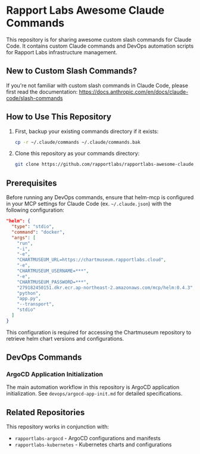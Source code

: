 # Rapport Labs Awesome Claude Commands

This repository is for sharing awesome custom slash commands for Claude Code. It contains custom Claude commands and DevOps automation scripts for Rapport Labs infrastructure management.

## New to Custom Slash Commands?

If you're not familiar with custom slash commands in Claude Code, please first read the documentation: https://docs.anthropic.com/en/docs/claude-code/slash-commands

## How to Use This Repository

1. First, backup your existing commands directory if it exists:
   ```bash
   cp -r ~/.claude/commands ~/.claude/commands.bak
   ```

2. Clone this repository as your commands directory:
   ```bash
   git clone https://github.com/rapportlabs/rapportlabs-awesome-claude-commands.git ~/.claude/commands
   ```

## Prerequisites

Before running any DevOps commands, ensure that helm-mcp is configured in your MCP settings for Claude Code (ex. `~/.claude.json`) with the following configuration:

```json
"helm": {
  "type": "stdio",
  "command": "docker",
  "args": [
    "run",
    "-i",
    "-e",
    "CHARTMUSEUM_URL=https://chartmuseum.rapportlabs.cloud",
    "-e",
    "CHARTMUSEUM_USERNAME=***",
    "-e",
    "CHARTMUSEUM_PASSWORD=***",
    "279182450151.dkr.ecr.ap-northeast-2.amazonaws.com/mcp/helm:0.4.3",
    "python",
    "app.py",
    "--transport",
    "stdio"
  ]
}
```

This configuration is required for accessing the Chartmuseum repository to retrieve helm chart versions and configurations.

## DevOps Commands

### ArgoCD Application Initialization

The main automation workflow in this repository is ArgoCD application initialization. See `devops/argocd-app-init.md` for detailed specifications.

## Related Repositories

This repository works in conjunction with:
- `rapportlabs-argocd` - ArgoCD configurations and manifests
- `rapportlabs-kubernetes` - Kubernetes charts and configurations
